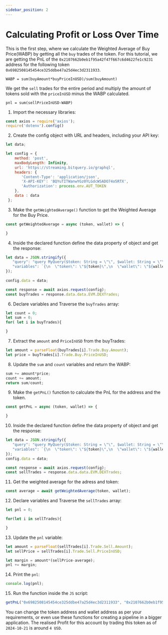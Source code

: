```yaml
---
sidebar_position: 2
---
```


# Calculating Profit or Loss Over Time

This is the first step, where we calculate the Weighted Average of Buy Price(WABP) by getting all the `buy` trades of the token.
For this tutorial, we are getting the PnL of the `0x2107662b0eb1f95a42f47f667c6d4622fe1c9231` address for the following token `0x6982508145454ce325ddbe47a25d4ec3d2311933`.

```
WABP = sum(buyAmount*buyPriceInUSD)/sum(buyAmount)
```

We get the `sell` trades for the entire period and multiply the amount of tokens sold with the `priceInUSD` minus the WABP calculated. 

```
pnl = sum(sellPriceInUSD-WABP)
```

1.  Import the necessary libraries:



```javascript
const axios = require('axios');
require('dotenv').config()

```

2.  Create the config object with URL and headers, including your API key:

```javascript
let data;

let config = {
    method: 'post',
    maxBodyLength: Infinity,
    url: 'https://streaming.bitquery.io/graphql',
    headers: { 
       'Content-Type': 'application/json', 
       'X-API-KEY': 'BQYuTITWanwYGz0YLGdcWSADO74o5RTX', 
       'Authorization': process.env.AUT_TOKEN
    },
    data : data
 };

```

3.  Make the `getWeightedAverage()` function to get the Weighted Average for the Buy Price.

```javascript
const getWeightedAverage = async (token, wallet) => {

}
```

4. Inside the declared function define the data property of object and get the response:

```javascript
let data = JSON.stringify({
   "query": "query MyQuery($token: String = \"\", $wallet: String = \"\") {\n  EVM(dataset: combined) {\n    DEXTrades(\n      where: {Trade: {Buy: {Currency: {SmartContract: {is: $token}}, PriceInUSD: {ne: 0}}}, Transaction: {From: {is: $wallet}}}\n    ) {\n      Trade {\n        Buy {\n          Amount\n          PriceInUSD\n        }\n      }\n    }\n  }\n}\n",
   "variables": `{\n  \"token\": \"${token}\",\n  \"wallet\": \"${wallet}\"\n}`
});
     
config.data = data;

const response = await axios.request(config);
const buyTrades = response.data.data.EVM.DEXTrades;

```

6.  Declare variables and Traverse the `buyTrades` array:

```javascript
let count = 0;
let sum = 0;
for( let i in buyTrades){

}
```

7.  Extract the `amount` and `PriceInUSD` from the buyTrades:

```javascript
let amount = parseFloat(buyTrades[i].Trade.Buy.Amount);
let price = buyTrades[i].Trade.Buy.PriceInUSD;

```

8.  Update the `sum` and `count` variables and return the WABP:

```javascript
sum += amount*price;
count += amount;
return sum/count;
```

9.  Make the `getPnL()` function to calculate the PnL for the address and the token.

```javascript
const getPnL = async (token, wallet) => {

}

```

10. Inside the declared function define the data property of object and get the response:

```javascript
let data = JSON.stringify({
   "query": "query MyQuery($token: String = \"\", $wallet: String = \"\") {\n  EVM(dataset: combined) {\n    DEXTrades(\n      where: {Trade: {Sell: {Currency: {SmartContract: {is: $token}}, PriceInUSD: {ne: 0}}}, Transaction: {From: {is: $wallet}}}\n      orderBy: {ascending: Block_Time}\n    ) {\n      Trade {\n        Sell {\n          Amount\n          PriceInUSD\n        }\n      }\n    }\n  }\n}\n",
   "variables": `{\n  \"token\": \"${token}\",\n  \"wallet\": \"${wallet}\"\n}`
});
config.data = data;     

const response = await axios.request(config);
const sellTrades = response.data.data.EVM.DEXTrades;

```

11.  Get the weighted average for the adress and token:

```javascript
const average = await getWeightedAverage(token, wallet);

```

12.  Declare variables and Traverse the `sellTrades` array:



```javascript
let pnl = 0;

for(let i in sellTrades){

}

```

13.  Update the `pnl` variable:

```javascript
let amount = parseFloat(sellTrades[i].Trade.Sell.Amount);
let sellPrice = sellTrades[i].Trade.Sell.PriceInUSD;

let margin = amount*(sellPrice-average);
pnl += margin;

```

14.  Print the `pnl`:

```javascript
console.log(pnl);

```
15. Run the function inside the `JS` script:

```javascript
getPnL("0x6982508145454ce325ddbe47a25d4ec3d2311933", "0x2107662b0eb1f95a42f47f667c6d4622fe1c9231"); // (token address, wallet address)
```

You can change the token address and wallet address as per your requirements, or even use these functions for creating a pipeline in a bigger application. The realised Profit for this account by trading this token as of `2024-10-21` is around `4 USD`.
